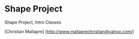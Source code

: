 # Shape Project

  Shape Project, Intro Classes


[Christian Mallapre] (http://www.mallaprechristian@yahoo.com/) 
